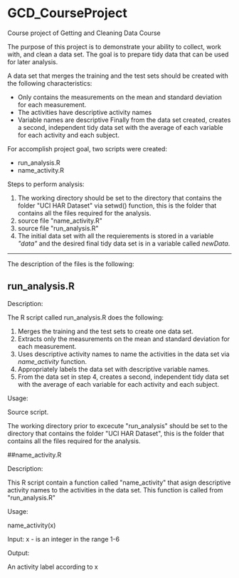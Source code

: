 # GCD_CourseProject
Course project of Getting and Cleaning Data Course

The purpose of this project is to demonstrate your ability to collect, work with, and clean a data set. The goal is to prepare tidy data that can be used for later analysis. 

A data set that merges the training and the test sets should be created with the following characteristics:
  * Only contains the measurements on the mean and standard deviation for each measurement. 
  * The activities have descriptive activity names
  * Variable names are descriptive
Finally from the data set created, creates a second, independent tidy data set with the average of each variable for each activity and each subject.

For accomplish project goal, two scripts were created: 

* run_analysis.R
* name_activity.R


Steps to perform analysis:

1. The working directory should be set to the directory that contains the folder "UCI HAR Dataset" via setwd() function, this is the folder that contains all the files required for the analysis.
2. source file "name_activity.R"
3. source file "run_analysis.R"
4. The initial data set with all the requierements is stored in a variable *"data"* and the desired final tidy data set is in a variable called *newData*.

--------------------------------------------

The description of the files is the following:

## run_analysis.R

Description:

The R script called run_analysis.R does the following:

1.    Merges the training and the test sets to create one data set.
2.    Extracts only the measurements on the mean and standard deviation for each measurement. 
3.    Uses descriptive activity names to name the activities in the data set via _name\_activity_ function.
4.    Appropriately labels the data set with descriptive variable names. 
5.    From the data set in step 4, creates a second, independent tidy data set with the average of each variable for each activity and each subject.


Usage:

Source script.

The working directory prior to excecute "run_analysis" should be set to the directory that contains the folder "UCI HAR Dataset", this is the folder that contains all the files required for the analysis.



##name_activity.R

Description:

This R script contain a function called "name_activity" that asign descriptive activity names to the activities in the data set. 
This function is called from "run_analysis.R"

Usage:

name_activity(x)

  Input:
  x - is an integer in the range 1-6
  
  Output:
  
  An activity label according to x
  
  